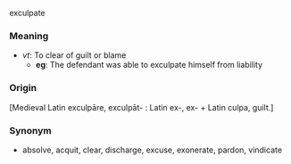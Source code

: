 exculpate
### Meaning
+ _vt_: To clear of guilt or blame
	+ __eg__: The defendant was able to exculpate himself from liability

### Origin

[Medieval Latin exculpāre, exculpāt- : Latin ex-, ex- + Latin culpa, guilt.]

### Synonym

+ absolve, acquit, clear, discharge, excuse, exonerate, pardon, vindicate


